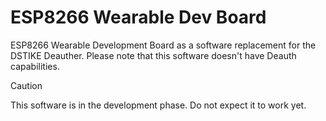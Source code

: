 # ESP8266 Wearable Dev Board
 ESP8266 Wearable Development Board as a software replacement for the DSTIKE Deauther. Please note that this software doesn't have Deauth capabilities.
> [!CAUTION]
> This software is in the development phase. Do not expect it to work yet.
